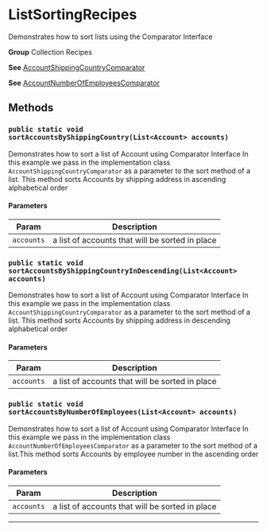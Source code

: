 # ListSortingRecipes

Demonstrates how to sort lists using the Comparator Interface


**Group** Collection Recipes


**See** [AccountShippingCountryComparator](https://github.com/trailheadapps/apex-recipes/wiki/AccountShippingCountryComparator)


**See** [AccountNumberOfEmployeesComparator](https://github.com/trailheadapps/apex-recipes/wiki/AccountNumberOfEmployeesComparator)

## Methods
### `public static void sortAccountsByShippingCountry(List<Account> accounts)`

Demonstrates how to sort a list of Account using Comparator Interface In this example we pass in the implementation class `AccountShippingCountryComparator` as a parameter to the sort method of a list. This method sorts Accounts by shipping address in ascending alphabetical order

#### Parameters

|Param|Description|
|---|---|
|`accounts`|a list of accounts that will be sorted in place|

### `public static void sortAccountsByShippingCountryInDescending(List<Account> accounts)`

Demonstrates how to sort a list of Account using Comparator Interface In this example we pass in the implementation class `AccountShippingCountryComparator` as a parameter to the sort method of a list. This method sorts Accounts by shipping address in descending alphabetical order

#### Parameters

|Param|Description|
|---|---|
|`accounts`|a list of accounts that will be sorted in place|

### `public static void sortAccountsByNumberOfEmployees(List<Account> accounts)`

Demonstrates how to sort a list of Account using Comparator Interface In this example we pass in the implementation class `AccountNumberOfEmployeesComparator` as a parameter to the sort method of a list.This method sorts Accounts by employee number in the ascending order

#### Parameters

|Param|Description|
|---|---|
|`accounts`|a list of accounts that will be sorted in place|

---
